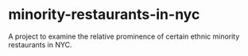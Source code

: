# minority-restaurants-in-nyc
A project to examine the relative prominence of certain ethnic minority restaurants in NYC.
